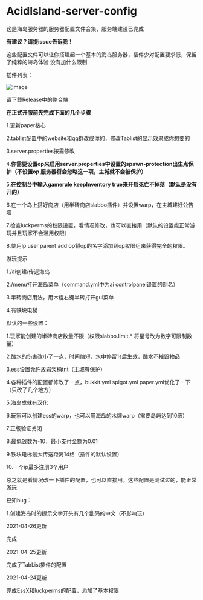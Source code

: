 # AcidIsland-server-config
这是海岛服务器的服务器配置文件合集，服务端建设已完成

**有建议？请提issue告诉我！**

这些配置文件可以让你搭建起一个基本的海岛服务器，插件少对配置要求低，保留了纯粹的海岛体验
没有加什么限制


插件列表：

![image](https://user-images.githubusercontent.com/25699126/116084468-6aca8e00-a6d0-11eb-812b-e88f2aef9b47.png)


请下载Release中的整合端


**在正式开服前先完成下面的几个步骤**

1.更新paper核心

2.tablist配置中的website和qq群改成你的，修改Tablist的显示效果成你想要的

3.server.properties按需修改

4.**你需要设置op来启用server.properties中设置的spawn-protection出生点保护（不设置op 服务器将会忽略这一项，主城就不会被保护）**

5.**在控制台中输入gamerule keepInventory true来开启死亡不掉落（默认是没有开的）**

6.在一个岛上搭好商店（用半砖商店slabbo插件）并设置warp，在主城建好公告墙

7.检查luckperms的权限设置，看情况修改，也可以直接用（默认的设置能正常游玩并且玩家不会滥用权限）

8.使用lp user <name> parent add op将op的名字添加到op权限组来获得完全的权限。


游玩提示

1./ai创建/传送海岛

2./menu打开海岛菜单（command.yml中为ai controlpanel设置的别名）

3.半砖商店用法，用木棍右键半砖打开gui菜单

4.有铁块电梯


默认的一些设置：

1.玩家能创建的半砖商店数量不限（权限slabbo.limit.*   将星号改为数字可限制数量）

2.酸水的伤害改小了一点，时间缩短，水中停留1s后生效，酸水不摧毁物品

3.ess设置允许放岩浆桶tnt（主城有保护）

4.各种插件的配置都修改了一点，bukkit.yml spigot.yml paper.yml优化了一下（只改了几个地方）

5.海岛成就有汉化

6.玩家可以创建ess的warp，也可以用海岛的木牌warp（需要岛屿达到10级）

7.正版验证关闭

8.最低钱数为-10，最小支付金额为0.01

9.铁块电梯最大传送距离14格（插件的默认设置）

10.一个ip最多注册3个用户

总之就是看情况改一下插件的配置，也可以直接用。这些配置是测试过的，能正常游玩




已知bug：

1.创建海岛时的提示文字开头有几个乱码的中文（不影响玩）


2021-04-26更新

完成

2021-04-25更新

完成了TabList插件的配置

2021-04-24更新

完成EssX和luckperms的配置，添加了基本权限

